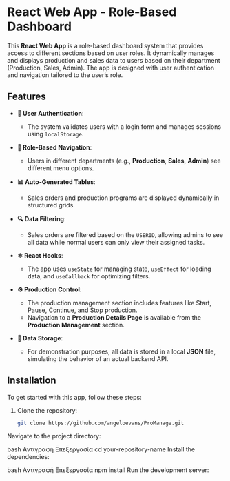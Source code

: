 # React Web App - Role-Based Dashboard

This **React Web App** is a role-based dashboard system that provides access to different sections based on user roles. It dynamically manages and displays production and sales data to users based on their department (Production, Sales, Admin). The app is designed with user authentication and navigation tailored to the user’s role.

## Features

- **🔑 User Authentication**: 
  - The system validates users with a login form and manages sessions using `localStorage`.
  
- **📌 Role-Based Navigation**: 
  - Users in different departments (e.g., **Production**, **Sales**, **Admin**) see different menu options.
  
- **📊 Auto-Generated Tables**: 
  - Sales orders and production programs are displayed dynamically in structured grids.
  
- **🔍 Data Filtering**: 
  - Sales orders are filtered based on the `USERID`, allowing admins to see all data while normal users can only view their assigned tasks.
  
- **⚛️ React Hooks**: 
  - The app uses `useState` for managing state, `useEffect` for loading data, and `useCallback` for optimizing filters.

- **⚙️ Production Control**: 
  - The production management section includes features like Start, Pause, Continue, and Stop production.
  - Navigation to a **Production Details Page** is available from the **Production Management** section.
  
- **📁 Data Storage**: 
  - For demonstration purposes, all data is stored in a local **JSON** file, simulating the behavior of an actual backend API.

## Installation

To get started with this app, follow these steps:

1. Clone the repository:

   ```bash
   git clone https://github.com/angeloevans/ProManage.git

Navigate to the project directory:

bash
Αντιγραφή
Επεξεργασία
cd your-repository-name
Install the dependencies:

bash
Αντιγραφή
Επεξεργασία
npm install
Run the development server:

